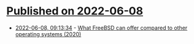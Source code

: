 # [Published on 2022-06-08](index.md)

* [2022-06-08, 09:13:34](https://news.ycombinator.com/item?id=31664952) - [What FreeBSD can offer compared to other operating systems (2020)](https://vermaden.wordpress.com/2020/09/07/quare-freebsd/)
